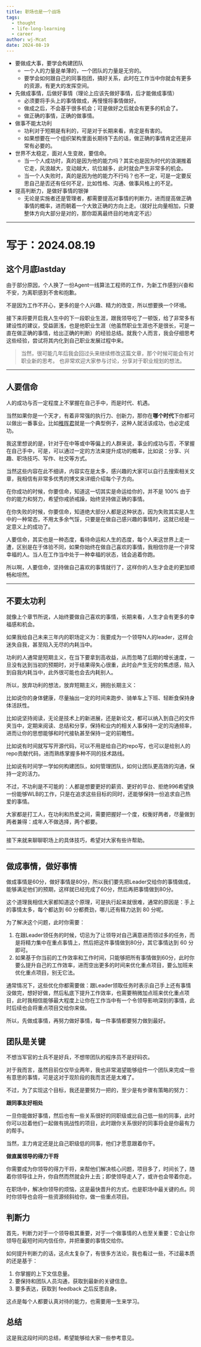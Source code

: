 ```yaml
---
title: 职场也是一个战场
tags:
  - thought
  - life-long-learning
  - career
author: wj-Mcat
date: 2024-08-19
---
```


* 要做成大事，要学会构建团队
    * 一个人的力量是单薄的，一个团队的力量是无穷的。
    * 要学会如何跟自己的同事抱团，搞好关系，此时在工作当中你就会有更多的资源，有更大的发挥空间。
* 先做成事情，后做好事情（理论上应该先做好事情，后才能做成事情）
    * 必须要将手头上的事情做成，再慢慢将事情做好。
    * 做成之后，不会基于很多机会；可是做好之后就会有更多的机会了。
    * 做正确的事情，正确的做事情。
* 做事不能太功利
    * 功利对于短期是有利的，可是对于长期来看，肯定是有害的。
    * 如果想要在一个组织架构里面长期待下去的话，做正确的事情肯定还是非常有必要的。
* 世界不太稳定，面对人生变故，要信命。
    * 当一个人成功时，真的是因为他的能力吗？其实也是因为时代的浪潮推着它走，风浪越大，变动越大，坑位越多，此时就会产生非常多的机会。
    * 当一个人失败时，真的是因为他的能力不行吗？也不一定，可是一定要反思自己是否还有任何不足，比如性格、沟通、做事风格上的不足。
* 提高判断力，是做好事情的银弹
    * 无论是实施者还是管理者，都需要提高对事情的判断力，进而提高做正确事情的概率，进而朝着一个大致正确的方向上走。（就好比向量相加，只要整体方向大部分是对的，那你距离最终目的地肯定不远）

<!--more-->

***

# 写于：2024.08.19

## 这个月底lastday

由于部分原因，个人换了一份Agent一线算法工程师的工作，为新工作感到兴奋和不安，为离职感到不舍和抱歉。

不是因为工作不开心，更多的是个人兴趣、精力的改变，所以想要换一个环境。

接下来将要开启我人生中的下一段职业生涯，跟我领导吃了一顿饭，给了非常多有建设性的建议，受益匪浅，也是他职业生涯（他虽然职业生涯也不是很长，可是一直在做正确的事情，给出正确的判断）的经验总结。就我个人而言，我会仔细思考这些经验，尝试将其内化到自己职业发展过程中来。

> 当然，很可能几年后我会回过头来继续修改这篇文章，那个时候可能会有对职业新的思考。
> 也非常欢迎大家参与讨论，分享对于职业规划的想法。

***

## 人要信命

人的成功与否一定程度上不掌握在自己手中，而是时代、机遇。

当然如果你是一个天才，有着非常强的执行力、创新力，那你在**哪个时代**下你都可以做出一番事业。比如[稚晖君](https://space.bilibili.com/20259914?spm_id_from=333.337.0.0)就是一个典型例子，这种人就活该成功，也必定成功。

我这里想说的是，针对于在中等或中等偏上的人群来说，事业的成功与否，不掌握在自己手中，可是，可以通过一定的方法来提升成功的概率，比如说：分享、兴趣、职场技巧、写作、社交等方式。

当然这些内容在此不细讲，内容实在是太多，感兴趣的大家可以自行去搜索相关文章，我相信有非常多优秀的博文来详细介绍每个子方向。

在你成功的时候，你要信命，知道这一切其实是命运给你的，并不是 100% 由于你的能力和努力，希望你戒骄戒躁，始终坚持做正确的事情。

在你失败的时候，你要信命，知道绝大部分人都是这种状态，因为失败其实是人生中的一种常态，不用太多余气馁，只要是在做自己感兴趣的事情时，这就已经是一定意义上的成功了。

人要信命，其实也是一种态度，看待命运和人生的态度，每个人来这世界上走一遭，区别是在于体验不同，如果你始终在做自己喜欢的事情，我相信你是一个非常幸福的人。当人在工作当中处于一种幸福的状态，钱会追着你跑。

所以啊，人要信命，坚持做自己喜欢的事情就行了，这样你的人生才会走的更加顺畅和坦然。

***

## 不要太功利

就像上个章节所说，人始终要做自己喜欢的事情，长期来看，人生才会有更多的幸福感和机会。

如果我给自己未来三年内的职场定义为：我要成为一个领导N人的leader，这样会迷失自我，甚至陷入无尽的内耗当中。

功利的人通常是短期主义，在当下要拿到高收益，从而忽略了后期的增长速度，一旦没有达到当初的预期时，对于结果得失心很重，此时会产生无穷的焦虑感，陷入到自我内耗当中，此外很可能也会去内耗别人。

所以，放弃功利的想法，放弃短期主义，拥抱长期主义：

比如说你的身体健康，尽量抽出一定的时间来跑步、骑单车上下班、轻断食保持身体活跃性。

比如说坚持阅读，无论是技术上的新进展，还是新论文，都可以纳入到自己的文件夹当中，定期来阅读、总结和分享，保持和业内的相关人事保持一定的沟通频率，进而让你的思想能够和时代接轨甚至保持一定的前瞻性。

比如说有时间就写写开源代码，可以不用是给自己的repo写，也可以是给别人的repo贡献代码，进而熟练掌握多种不同的技术路线。

比如说有时间学一学如何构建团队，如何管理团队，如何让团队更高效的沟通，保持一定的活力。

不过，不功利是不可能的：人都是想要更好的薪资、更好的平台、拒绝996希望换一份能够WLB的工作，只是在追求这些目标的同时，还能够保持一份追求自己热爱的事情。

大家都是打工人，在功利和热爱之间，需要把握好一个度，权衡好两者，尽量做到两者兼得：成年人不做选择，两个都要。

***
接下来就来聊聊职场上的具体技巧，希望对大家有些许帮助。
***

## 做成事情，做好事情

做成事情是60分，做好事情是80分，所以我们要先把Leader交给你的事情做成，能够满足他们的预期，这样就已经完成了60分，然后再把事情做到80分。

这个道理我相信大家都知道这个原理，可是执行起来就很难，通常的原因是：手上的事情太多，每个都达到 60 分都费劲，哪儿还有精力达到 80 分呢。

为了解决这个问题，此时你需要：

1. 在跟Leader领任务的时候，切忌为了让领导对自己满意进而领过多的任务，而是将精力集中在重点事情上，然后把这件事情做到80分，其它事情达到 60 分即可。
2. 如果基于你当前的工作效率和工作时间，只能够把所有事情做到60分，此时你要么提升自己的工作效率，进而空出更多的时间来优化重点项目，要么加班来优化重点项目，别无它法。

通常情况下，这些优化你都需要做：跟Leader领取任务时表示自己手上还有事情没做完，想好好做，然后私底下提升工作效率，也需要稍微加点班来优化重点项目，此时我相信能够最大程度上让你在工作当中有一个令领导影响深刻的事情，此时后续也会将重点项目交给你来做。

所以，先做成事情，再努力做好事情，每一件事情都要努力做到最好。

## 团队是关键

不想当军官的士兵不是好兵，不想带团队的程序员不是好码农。

对于我而言，虽然目前仅仅毕业两年，我也非常渴望能够组件一个团队来完成一些有意思的事情，可是这对于现阶段的我而言还是太难了。

不过，为了实现这个目标，我还是要努力一把的，至少是有步骤有策略的努力：

**跟同事友好相处**

一旦你能做好事情，然后也有一些关系很好的同职级或比自己低一些的同事，此时你可以拉着他们一起做有挑战性的项目，此时跟你关系很好的同事将会是你最有力的帮手。

当然，主力肯定还是比自己职级低的同事，他们才愿意跟着你干。

**做直属领导的得力干将**

你需要成为你领导的得力干将，来帮他们解决核心问题，项目多了，时间长了，随着你领导往上升，你自然而然就会升上去；即使领导走人了，或许也会带着你走。

在职场中，解决你领导的烦恼，这是最快晋升的方式，也是职场中最关键的点。同时你领导也会将一些资源倾斜给你，做一些重点项目。

## 判断力

首先，判断力对于一个领导极其重要，对于一个做事情的人也至关重要：它会让你领导在最短时间内信任你，并把重要的事情交给你。

如何提升判断力的话，这点太复杂了，有很多方法论，我也看过一些，不过最本质的还是基于：

1. 你掌握的上下文信息量。
2. 要保持和团队人员沟通，获取到最新的关键信息。
3. 要多表达，获取到 feedback 之后反思自身。

这点是每个人都要认真对待的能力，也需要用一生来学习。

## 总结

这是我这段时间的总结，希望能够给大家一些参考意见。